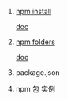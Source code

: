 1. [npm install](npm-install-zh.md)

    [doc](https://docs.npmjs.com/cli/install)

2. [npm folders](npm-folders-zh.md)

    [doc](https://docs.npmjs.com/files/folders)

3. package.json

4. npm 包 实例
